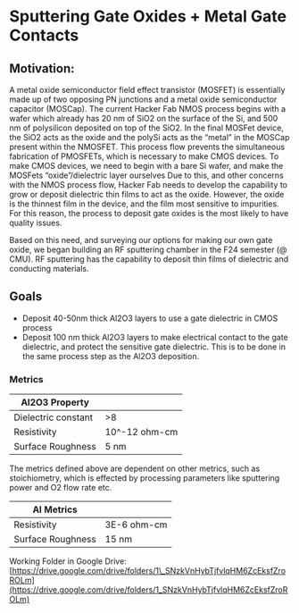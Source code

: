 # Sputtering Gate Oxides + Metal Gate Contacts



## Motivation:

A metal oxide semiconductor field effect transistor (MOSFET) is essentially made up of two opposing PN junctions and a metal oxide semiconductor capacitor (MOSCap). The current Hacker Fab NMOS process begins with a wafer which already has 20 nm of SiO2 on the surface of the Si, and 500 nm of polysilicon deposited on top of the SiO2. In the final MOSFet device, the SiO2 acts as the oxide and the polySi acts as the “metal” in the MOSCap present within the NMOSFET. This process flow prevents the simultaneous fabrication of PMOSFETs, which is necessary to make CMOS devices. To make CMOS devices, we need to begin with a bare Si wafer, and make the MOSFets “oxide”/dielectric layer ourselves Due to this, and other concerns with the NMOS process flow, Hacker Fab needs to develop the capability to grow or deposit dielectric thin films to act as the oxide. However, the oxide is the thinnest film in the device, and the film most sensitive to impurities. For this reason, the process to deposit gate oxides is the most likely to have quality issues.

Based on this need, and surveying our options for making our own gate oxide, we began building an RF sputtering chamber in the F24 semester (@ CMU). RF sputtering has the capability to deposit thin films of dielectric and conducting materials.



## Goals

* Deposit 40-50nm thick Al2O3 layers to use a gate dielectric in CMOS process
* Deposit 100 nm thick Al2O3 layers to make electrical contact to the gate dielectric, and protect the sensitive gate dielectric. This is to be done in the same process step as the Al2O3 deposition.

### Metrics

| Al2O3 Property      |               |
| ------------------- | ------------- |
| Dielectric constant | >8            |
| Resistivity         | 10^-12 ohm-cm |
| Surface Roughness   | 5 nm          |

The metrics defined above are dependent on other metrics, such as stoichiometry, which is effected by processing parameters like sputtering power and O2 flow rate etc.&#x20;

| Al Metrics        |             |
| ----------------- | ----------- |
| Resistivity       | 3E-6 ohm-cm |
| Surface Roughness | 15 nm       |

Working Folder in Google Drive: [https://drive.google.com/drive/folders/1\_SNzkVnHybTjfvlqHM6ZcEksfZroROLm](https://drive.google.com/drive/folders/1_SNzkVnHybTjfvlqHM6ZcEksfZroROLm)
